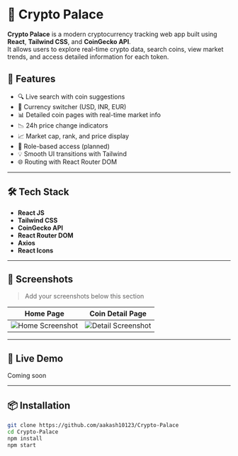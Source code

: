 # 🚀 Crypto Palace

**Crypto Palace** is a modern cryptocurrency tracking web app built using **React**, **Tailwind CSS**, and **CoinGecko API**.  
It allows users to explore real-time crypto data, search coins, view market trends, and access detailed information for each token.  

## 🧠 Features

- 🔍 Live search with coin suggestions  
- 💱 Currency switcher (USD, INR, EUR)  
- 📊 Detailed coin pages with real-time market info  
- 📉 24h price change indicators  
- 📈 Market cap, rank, and price display  
- 🔐 Role-based access (planned)  
- 💡 Smooth UI transitions with Tailwind  
- 🌐 Routing with React Router DOM  

---

## 🛠️ Tech Stack

- **React JS**  
- **Tailwind CSS**  
- **CoinGecko API**  
- **React Router DOM**  
- **Axios**  
- **React Icons**  

---

## 📸 Screenshots

> Add your screenshots below this section

| Home Page | Coin Detail Page |
|-----------|------------------|
| ![Home Screenshot](./screenshots/home.png) | ![Detail Screenshot](./screenshots/detail.png) |

---

## 🔗 Live Demo

Coming soon

---

## 📦 Installation

```bash
git clone https://github.com/aakash10123/Crypto-Palace
cd Crypto-Palace
npm install
npm start
